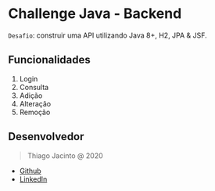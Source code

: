 # Challenge Java - Backend

 `Desafio`: construir uma API utilizando Java 8+, H2, JPA & JSF.
 
## Funcionalidades

1. Login
2. Consulta
3. Adição
4. Alteração
5. Remoção
 
## Desenvolvedor

> Thiago Jacinto @ 2020

- [Github](https://github.com/thiagojacinto)
- [LinkedIn](https://www.linkedin.com/in/thiago-jacinto-silva-dos-santos-3b629598/)

